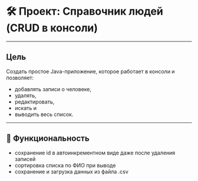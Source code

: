 # 🛠 Проект: Справочник людей (CRUD в консоли)
--------
## Цель
Создать простое Java-приложение, которое работает в консоли и позволяет:
- добавлять записи о человеке,
- удалять,
- редактировать,
- искать и
- выводить весь список.

--------------------
## 📘 Функциональность
+ сохранение id в автоинкрементном виде даже после удаления записей
+ сортировка списка по ФИО при выводе
+ сохранение и загрузка данных из файла .csv

